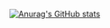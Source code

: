 [![Anurag's GitHub stats](https://github-readme-stats.vercel.app/api?username=feyzeer)](https://github.com/feyzeer/github-readme-stats)

